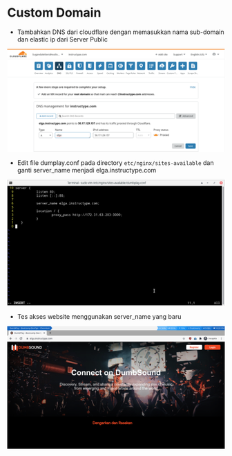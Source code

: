 # Custom Domain

- Tambahkan DNS dari cloudflare dengan memasukkan nama sub-domain dan elastic ip dari Server Public

![text](asset/1.png)

- Edit file dumplay.conf pada directory `etc/nginx/sites-available` dan ganti server_name menjadi elga.instructype.com

![text](asset/2.png)

- Tes akses website menggunakan server_name yang baru

![text](asset/3.png)